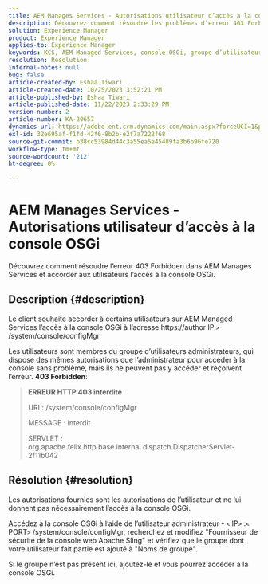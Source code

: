 ```yaml
---
title: AEM Manages Services - Autorisations utilisateur d’accès à la console OSGi
description: Découvrez comment résoudre les problèmes d’erreur 403 Forbidden dans AEM Managed Services.
solution: Experience Manager
product: Experience Manager
applies-to: Experience Manager
keywords: KCS, AEM Managed Services, console OSGi, groupe d’utilisateurs administrateur
resolution: Resolution
internal-notes: null
bug: false
article-created-by: Eshaa Tiwari
article-created-date: 10/25/2023 3:52:21 PM
article-published-by: Eshaa Tiwari
article-published-date: 11/22/2023 2:33:29 PM
version-number: 2
article-number: KA-20657
dynamics-url: https://adobe-ent.crm.dynamics.com/main.aspx?forceUCI=1&pagetype=entityrecord&etn=knowledgearticle&id=e930c879-4e73-ee11-9ae7-6045bd0063aa
exl-id: 32e695af-f1fd-42f6-8b2b-e2f7a7222f68
source-git-commit: b38cc53984d44c3a55ea5e45489fa3b6b96fe720
workflow-type: tm+mt
source-wordcount: '212'
ht-degree: 0%

---
```


# AEM Manages Services - Autorisations utilisateur d’accès à la console OSGi


Découvrez comment résoudre l’erreur 403 Forbidden dans AEM Manages Services et accorder aux utilisateurs l’accès à la console OSGi.

## Description {#description}


Le client souhaite accorder à certains utilisateurs sur AEM Managed Services l’accès à la console OSGi à l’adresse https://author IP.`>` /system/console/configMgr

Les utilisateurs sont membres du groupe d’utilisateurs administrateurs, qui dispose des mêmes autorisations que l’administrateur pour accéder à la console sans problème, mais ils ne peuvent pas y accéder et reçoivent l’erreur. <b>403 Forbidden</b>:


> <b>ERREUR HTTP 403 interdite</b>
> 
> URI : /system/console/configMgr
> 
> MESSAGE : interdit
> 
> SERVLET : org.apache.felix.http.base.internal.dispatch.DispatcherServlet-2f11b042



## Résolution {#resolution}


Les autorisations fournies sont les autorisations de l’utilisateur et ne lui donnent pas nécessairement l’accès à la console OSGi.

Accédez à la console OSGi à l’aide de l’utilisateur administrateur - `<` IP`>` :`<` PORT`>` /system/console/configMgr, recherchez et modifiez &quot;Fournisseur de sécurité de la console web Apache Sling&quot; et vérifiez que le groupe dont votre utilisateur fait partie est ajouté à &quot;Noms de groupe&quot;.

Si le groupe n’est pas présent ici, ajoutez-le et vous pourrez accéder à la console OSGi.
